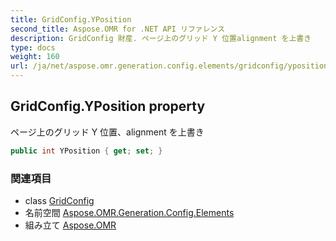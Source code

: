 ```yaml
---
title: GridConfig.YPosition
second_title: Aspose.OMR for .NET API リファレンス
description: GridConfig 財産. ページ上のグリッド Y 位置alignment を上書き
type: docs
weight: 160
url: /ja/net/aspose.omr.generation.config.elements/gridconfig/yposition/
---
```

## GridConfig.YPosition property

ページ上のグリッド Y 位置、alignment を上書き

```csharp
public int YPosition { get; set; }
```

### 関連項目

* class [GridConfig](../)
* 名前空間 [Aspose.OMR.Generation.Config.Elements](../../gridconfig/)
* 組み立て [Aspose.OMR](../../../)


